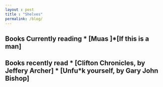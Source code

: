 ```yaml
---
layout : post
title : "Shelves"
permalink: /blog/
---
```


## Books Currently reading * [Muas ]*[If this is a man]

## Books recently read * [Clifton Chronicles, by Jeffery Archer] * [Unfu*k yourself, by Gary John Bishop] 
